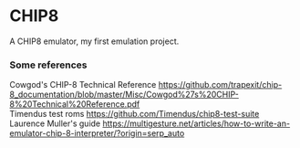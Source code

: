 # CHIP8

A CHIP8 emulator, my first emulation project.

### Some references

Cowgod's CHIP-8 Technical Reference https://github.com/trapexit/chip-8_documentation/blob/master/Misc/Cowgod%27s%20CHIP-8%20Technical%20Reference.pdf  
Timendus test roms https://github.com/Timendus/chip8-test-suite  
Laurence Muller's guide 
https://multigesture.net/articles/how-to-write-an-emulator-chip-8-interpreter/?origin=serp_auto

